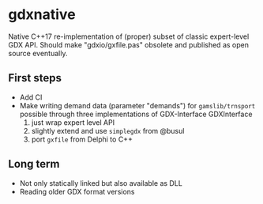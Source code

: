 # gdxnative

Native C++17 re-implementation of (proper) subset of classic expert-level GDX API. Should make "gdxio/gxfile.pas" obsolete and published as open source eventually.

## First steps
- Add CI
- Make writing demand data (parameter "demands") for `gamslib/trnsport` possible through three implementations of GDX-Interface GDXInterface
  1. just wrap expert level API
  2. slightly extend and use `simplegdx` from @busul
  3. port `gxfile` from Delphi to C++

## Long term
- Not only statically linked but also available as DLL
- Reading older GDX format versions
